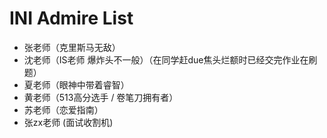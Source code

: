 # INI Admire List

- 张老师（克里斯马无敌）
- 沈老师（IS老师 爆炸头不一般）（在同学赶due焦头烂额时已经交完作业在刷题）
- 夏老师（眼神中带着睿智）
- 黄老师（513高分选手 / 卷笔刀拥有者）
- 苏老师（恋爱指南）
- 张zx老师 (面试收割机)
